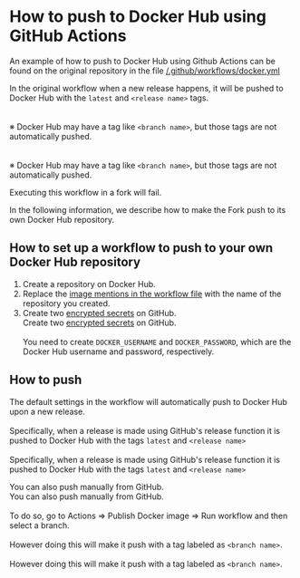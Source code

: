 # How to push to Docker Hub using GitHub Actions

An example of how to push to Docker Hub using Github Actions can be found on the original repository in the file [/.github/workflows/docker.yml](https://github.com/misskey-dev/misskey/blob/develop/.github/workflows/docker.yml)

In the original workflow when a new release happens, it will be pushed to Docker Hub with the `latest` and `<release name>` tags.\
\
\
※ Docker Hub may have a tag like `<branch name>`, but those tags are not automatically pushed.  
\
\
※ Docker Hub may have a tag like `<branch name>`, but those tags are not automatically pushed.

Executing this workflow in a fork will fail.

In the following information, we describe how to make the Fork push to its own Docker Hub repository.

## How to set up a workflow to push to your own Docker Hub repository

1. Create a repository on Docker Hub.
2. Replace the [image mentions in the workflow file](https://github.com/misskey-dev/misskey/blob/53f3b779bf16abcda4f6e026c51384f3b8fbcc62/.github/workflows/docker.yml#L20) with the name of the repository you created.
3. Create two [encrypted secrets](https://docs.github.com/en/actions/security-guides/using-secrets-in-github-actions#creating-encrypted-secrets-for-a-repository) on GitHub.  
   Create two [encrypted secrets](https://docs.github.com/en/actions/security-guides/using-secrets-in-github-actions#creating-encrypted-secrets-for-a-repository) on GitHub.\
   \
   You need to create `DOCKER_USERNAME` and `DOCKER_PASSWORD`, which are the Docker Hub username and password, respectively.

## How to push

The default settings in the workflow will automatically push to Docker Hub upon a new release.\
\
Specifically, when a release is made using GitHub's release function it is pushed to Docker Hub with the tags `latest` and `<release name>`  
\
Specifically, when a release is made using GitHub's release function it is pushed to Docker Hub with the tags `latest` and `<release name>`

You can also push manually from GitHub.  
You can also push manually from GitHub.\
\
To do so, go to Actions => Publish Docker image => Run workflow and then select a branch.\
\
However doing this will make it push with a tag labeled as `<branch name>`.  
\
However doing this will make it push with a tag labeled as `<branch name>`.
